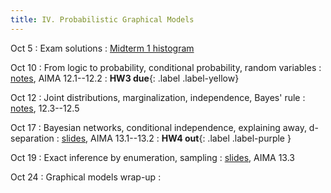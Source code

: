 ```yaml
---
title: IV. Probabilistic Graphical Models
---
```

Oct 5
: Exam solutions
  : [Midterm 1 histogram](../assets/files/midterm-stats.pdf)

Oct 10
: From logic to probability, conditional probability, random variables
  : [notes](../assets/files/L12-pgm.pdf), AIMA 12.1--12.2
: **HW3 due**{: .label .label-yellow}

Oct 12
: Joint distributions, marginalization, independence, Bayes' rule
  : [notes](../assets/files/L13-pgm.pdf), 12.3--12.5

Oct 17
: Bayesian networks, conditional independence, explaining away, d-separation
  : [slides](../assets/files/L14-pgm.pdf), AIMA 13.1--13.2
: **HW4 out**{: .label .label-purple }

Oct 19
: Exact inference by enumeration, sampling
  : [slides](../assets/files/L15-pgm.pdf), AIMA 13.3

Oct 24
: Graphical models wrap-up
  : 

<!-- expected values
Markov networks, Gibbs sampling-->